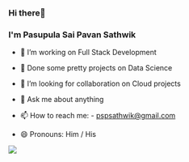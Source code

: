 ### Hi there👋

### I'm Pasupula Sai Pavan Sathwik

- 🔭 I’m working on Full Stack Development

- 🌱 Done some pretty projects on Data Science

- 👯 I’m looking for collaboration on Cloud projects

- 💬 Ask me about anything

- 📫 How to reach me: - pspsathwik@gmail.com

- 😄 Pronouns: Him / His

![](https://komarev.com/ghpvc/?username=pspsathwik)


